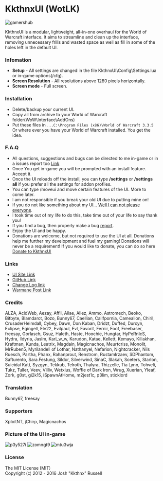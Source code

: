 # KkthnxUI (WotLK)   
   
![gamershub](https://cloud.githubusercontent.com/assets/1692977/15446927/ef872fa6-1efc-11e6-927e-c3f5b960a9ee.png)

KkthnxUI is a modular, lightweight, all-in-one overhaul for the World of Warcraft interface. It aims to streamline and clean up the interface, removing unnecessary frills and wasted space as well as fill in some of the holes left in the default UI.      

### Infomation   
* **Setup** - All settings are changed in the file KkthnxUI\Config\Settings.lua or in-game options(/cfg).   
* **Screen Resolution** - All resolutions above 1280 pixels horizontally.   
* **Screen mode** - Full screen.   

### Installation   
* Delete/backup your current UI.   
* Copy all from archive to your World of Warcraft folder(WoW\Interface\AddOns\)
* Put these files  in `...C:\Program Files (x86)\World of Warcraft 3.3.5` Or where ever you have your World of Warcraft installed. You get the idea.   

### F.A.Q   
* All questions, suggestions and bugs can be directed to me in-game or in a issues report too [Link](https://github.com/Kkthnx/KkthnxUI-3.3.5/issues/new)   
* Once You get in-game you will be prompted with an install feature. Accept it.      
* Once the UI reloads off the install, you can type **/settings** or **/settings all** if you prefer all the settings for addon profiles.   
* You can type /moveui and move certain features of the UI. More to come later.   
* I am not responsible if you break your old UI due to putting mine on!   
* If you do not like something about my UI... [Well I can not please everyone](http://puu.sh/k0Hki.jpg).     
* I took time out of my life to do this, take time out of your life to say thank you!   
* If you find a bug, then properly make a bug [report](https://github.com/Kkthnx/KkthnxUI-3.3.5/issues/new).   
* Enjoy the UI and be happy.
* Donations are welcome, but not required to use the UI at all. Donations help me further my development and fuel my gaming! Donations will never be a requirement! If you would like to donate, you can do so here [Donate to KkthnxUI](https://www.paypal.com/cgi-bin/webscr?cmd=_donations&business=XC5463FDLTKSE&lc=US&item_name=KkthnxUI&item_number=55846984&currency_code=USD&bn=PP%2dDonationsBF%3abtn_donateCC_LG%2egif%3aNonHosted)

### Links   
* [UI Site Link](https://kkthnx.github.io/KkthnxUI_WotLK/)   
* [GitHub Link](https://github.com/Kkthnx/KkthnxUI_WotLK)   
* [Change Log link](https://github.com/Kkthnx/KkthnxUI_WotLK/commits/master)   
* [Warmane Post Link](http://forum.warmane.com/showthread.php?t=310944)   

### Credits   
ALZA, AcidWeb, Aezay, Affli, Ailae, Allez, Ammo, Astromech, Beoko, Bitbyte, Blamdarot, Bozo, Bunny67, Caellian, Califpornia, Camealion, Chiril, CrusaderHeimdall, Cybey, Dawn, Don Kaban, Dridzt, Duffed, Durcyn, Eclipse, Egingell, Elv22, Evilpaul, Evl, Favorit, Fernir, Foof, Freebaser, freesay, Gorlasch, Gsuz, Haleth, Haste, Hoochie, Hungtar, HyPeRnIcS, Hydra, Ildyria, Jaslm, Karl_w_w, Karudon, Katae, Kellett, Kemayo, Killakhan, Kraftman, Kunda, Leatrix, Magdain, Magicnachos, Meurtcriss, Monolit, MrRuben5, Myrilandell of Lothar, Nathanyel, Nefarion, Nightcracker, Nils Ruesch, Partha, Phanx, Rahanprout, Renstrom, RustamIrzaev, SDPhantom, Safturento, Sara.Festung, Sildor, Silverwind, SinaC, Slakah, Soeters, Starlon, Suicidal Katt, Syzgyn, Tekkub, Telroth, Thalyra, Thizzelle, Tia Lynn, Tohveli, Tukz, Tuller, Veev, Villiv, Wetxius, Woffle of Dark Iron, Wrug, Xuerian, Yleaf, Zork, g0st, gi2k15, iSpawnAtHome, m2jest1c, p3lim, sticklord   

### Translation   
Bunny67, freesay  

### Supporters   
XploitNT, jChirp, Magicnachos   

### Picture of the UI in-game   
![p3y527i](https://cloud.githubusercontent.com/assets/1692977/13925789/1340675e-ef60-11e5-95e4-f706726a6252.jpg)
![zomngt9](https://cloud.githubusercontent.com/assets/1692977/13925790/1343d0ba-ef60-11e5-91c4-24c11cd1ef0c.jpg)
![mtu3wja](https://cloud.githubusercontent.com/assets/1692977/13925791/1347de26-ef60-11e5-8e4f-dbb10feb8b59.jpg)

### License    
The MIT License (MIT)   
Copyright (c) 2012 - 2016 Josh "Kkthnx" Russell

